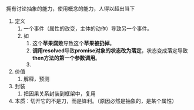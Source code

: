 拥有讨论抽象的能力，使用概念的能力，人得以超出当下

1. 定义
	1. 一个事件（属性的改变，主体的动作）导致另一个事件。
	2. 如
		1. 这个**苹果腐败**导致这个**苹果被扔掉**。
		2. **调用resolved**导致**promise对象的状态改为落定**，状态变成落定导致**then方法的第一个参数调用**。
		3. 
2. 价值
	1. 解释，预测
3. 封装
	1. 把因果关系封装到框架中，复用
4. 本质：切开它的不是刀，而是锋利。（原因必然是抽象的，是某个属性）